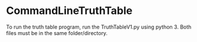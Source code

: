 # CommandLineTruthTable

To run the truth table program, run the TruthTableV1.py using python 3.
Both files must be in the same folder/directory.
